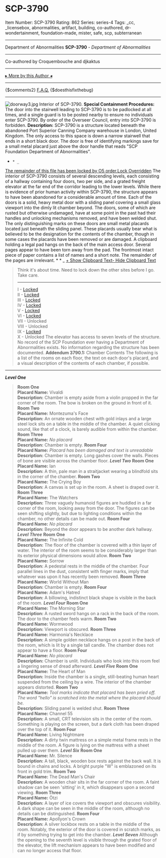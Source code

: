 # SCP-3790
Item Number: SCP-3790
Rating: 862
Series: series-4
Tags: _cc, _licensebox, abnormalities, artifact, building, co-authored, dr-wondertainment, foundation-made, mister, safe, scp, subterranean

---

Department of Abnormalities
**SCP-3790** \- _Department of Abnormalities_
* * *
Co-authored by Croquembouche and djkaktus
* * *
[▸ More by this Author ◂](/djkaktus)
* * *
{$comments2}
[F.A.Q.](https://scp-wiki.wikidot.com/component:info-ayers)
{$doesthisfixthebug}
* * *
![doorway3.jpg](https://scp-wiki.wdfiles.com/local--files/scp-3790/doorway3.jpg)
Interior of SCP-3790.
**Special Containment Procedures:** The door into the stairwell leading to SCP-3790 is to be padlocked at all times, and a single guard is to be posted nearby to ensure no individuals enter SCP-3790.
By order of the Overseer Council, entry into SCP-3790 is forbidden.
**Description:** SCP-3790 is a structure located beneath the abandoned Port Superior Canning Company warehouse in London, United Kingdom. The only access to this space is down a narrow stairwell that ends in a short black door. The door is free of identifying markings save for a small metal placard just above the door handle that reads "SCP Foundation Department of Abnormalities".
  *     * _
[The remainder of this file has been locked by O5 order.](javascript:;)[Lock Overridden](javascript:;)
The interior of SCP-3790 consists of several descending levels, each consisting of a hallway containing four doors, two per side, and a grated freight elevator at the far end of the corridor leading to the lower levels. While there is evidence of prior human activity within SCP-3790, the structure appears to have been abandoned for a considerable amount of time.
Each of the doors is a solid, heavy metal door with a sliding panel covering a small glass viewport into the dimly lit chamber beyond. The doors, some of which are rusted but otherwise undamaged, have at some point in the past had their handles and unlocking mechanisms removed, and have been welded shut. The only distinguishing marks on these doors are small metal placards located just beneath the sliding panel. These placards usually bear what is believed to be the designation for the contents of the chamber, though in some cases the placards have been removed or are damaged.
A clipboard holding a legal pad hangs on the back of the main access door. Several pages appear to have been torn away from the pad. The frontmost intact piece of paper contains a list of names and a short note. The remainder of the pages are irrelevant.
    *       * _
[\+ Show Clipboard Text](javascript:;)[\- Hide Clipboard Text](javascript:;)
> Think it's about time. Need to lock down the other sites before I go.
> Take care.
> * * *
> I - [Locked](/scp-3220)  
>  II - [Locked](/scp-4220)  
>  III - [Locked](/scp-5832)  
>  IV - [Locked](/scp-5371)  
>  V - [Locked](/scp-5709)  
>  VI - [Locked](/scp-5538)  
>  VII - Unlocked  
>  VIII - Unlocked  
>  IX - [Locked](http://scp-int.wikidot.com/scp-pl-167)  
>  X - Unlocked
The elevator has access to seven levels of the structure.
No record of the SCP Foundation ever having a Department of Abnormalities exists. No information regarding the structure has been documented.
**Addendum 3790.1:** Chamber Contents
The following is a list of the rooms on each floor, the text on each door's placard, and a visual description of the contents of each chamber, if possible.
* * *
**_Level One_**
> **Room One**  
>  **Placard Name:** Vivaldi  
>  **Description:** Chamber is empty aside from a violin propped in the far corner of the room. The bow is broken on the ground in front of it.
> **Room Two**  
>  **Placard Name:** Montezuma's Face  
>  **Description:** An ornate wooden chest with gold inlays and a large steel lock sits on a table in the middle of the chamber. A quiet clicking sound, like that of a clock, is barely audible from within the chamber.
> **Room Three**  
>  **Placard Name:** _No placard_  
>  **Description:** Chamber is empty.
> **Room Four**  
>  **Placard Name:** _Placard has been damaged and text is unreadable_  
>  **Description:** Chamber is empty. Long gashes cover the walls. Pieces of bone are visible across the chamber floor.
**_Level Two_**
> **Room One**  
>  **Placard Name:** Ian  
>  **Description:** A thin, pale man in a straitjacket wearing a blindfold sits in the corner of the chamber.
> **Room Two**  
>  **Placard Name:** The Crying Boy  
>  **Description:** A canvas is set up in the room. A sheet is draped over it.
> **Room Three**  
>  **Placard Name:** The Watchers  
>  **Description:** Three vaguely humanoid figures are huddled in a far corner of the room, looking away from the door. The figures can be seen shifting slightly, but due to lighting conditions within the chamber, no other details can be made out.
> **Room Four**  
>  **Placard Name:** _No placard_  
>  **Description:** Beyond the door appears to be another dark hallway.
**_Level Three_**
> **Room One**  
>  **Placard Name:** The Infinite Cold  
>  **Description:** The floor of the chamber is covered with a thin layer of water. The interior of the room seems to be considerably larger than its exterior physical dimensions would allow.
> **Room Two**  
>  **Placard Name:** Sorrow  
>  **Description:** A pedestal rests in the middle of the chamber. Four parallel lines in the dust, consistent with finger marks, imply that whatever was upon it has recently been removed.
> **Room Three**  
>  **Placard Name:** World Without Man  
>  **Description:** Chamber is empty.
> **Room Four**  
>  **Placard Name:** Adam's Hatred  
>  **Description:** A billowing, indistinct black shape is visible in the back of the room.
_**Level Four**_
> **Room One**  
>  **Placard Name:** The Morning Star  
>  **Description:** A rusted sword hangs on a rack in the back of the room. The door to the chamber feels warm.
> **Room Two**  
>  **Placard Name:** Wormwood  
>  **Description:** Viewport is obscured.
> **Room Three**  
>  **Placard Name:** Harmonia's Necklace  
>  **Description:** A simple golden necklace hangs on a post in the back of the room, which is lit by a single tall candle. The chamber does not appear to have a floor.
> **Room Four**  
>  **Placard Name:** _No placard_  
>  **Description:** Chamber is unlit. Individuals who look into this room feel a lingering sense of dread afterward.
_**Level Five**_
> **Room One**  
>  **Placard Name:** The Heart of Man  
>  **Description:** Inside the chamber is a single, still-beating human heart suspended from the ceiling by a wire. The interior of the chamber appears distorted.
> **Room Two**  
>  **Placard Name:** _Tool marks indicate that placard has been pried off. The word "hello" is scratched into the metal where the placard should be._  
>  **Description:** Sliding panel is welded shut.
> **Room Three**  
>  **Placard Name:** Channel 55  
>  **Description:** A small, CRT television sits in the center of the room. Something is playing on the screen, but a dark cloth has been draped over the top of it.
> **Room Four**  
>  **Placard Name:** Living Nightmare  
>  **Description:** A dirty twin mattress on a simple metal frame rests in the middle of the room. A figure is lying on the mattress with a sheet pulled up over them.
_**Level Six**_
> **Room One**  
>  **Placard Name:** Mr. Silence  
>  **Description:** A tall, black, wooden box rests against the back wall. It is bound in chains and locks. A bright purple "W" is emblazoned on its front in gold trim.
> **Room Two**  
>  **Placard Name:** The Dead Man's Chair  
>  **Description:** A wooden chair sits in the far corner of the room. A faint shadow can be seen 'sitting' in it, which disappears upon a second viewing.
> **Room Three**  
>  **Placard Name:** Ötzi  
>  **Description:** A layer of ice covers the viewport and obscures visibility. A dark shape can be seen in the middle of the room, although no details can be distinguished.
> **Room Four**  
>  **Placard Name:** Apollyon's Crown  
>  **Description:** A silver lockbox rests on a table in the middle of the room. Notably, the exterior of the door is covered in scratch marks, as if by something trying to get into the chamber.
_**Level Seven**_
Although the opening to the seventh level is visible through the grated floor of the elevator, the lift mechanism appears to have been modified and can no longer access that floor.